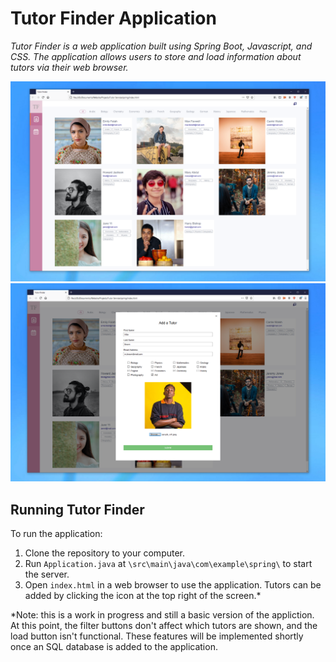 # Tutor Finder Application #

*Tutor Finder is a web application built using Spring Boot, Javascript, and CSS. The application allows users to store and load information about tutors via their web browser.*

![demo1.png](demo1.PNG)
![demo2.png](demo2.PNG)

## Running Tutor Finder ##
To run the application:
1. Clone the repository to your computer.
2. Run `Application.java` at `\src\main\java\com\example\spring\` to start the server.
3. Open `index.html` in a web browser to use the application. Tutors can be added by clicking the icon at the top right of the screen.\*

*Note: this is a work in progress and still a basic version of the appliction. At this point, the filter buttons don't affect which tutors are shown, and the load button isn't functional. These features will be implemented shortly once an SQL database is added to the application.
